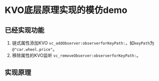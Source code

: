 # KVO底层原理实现的模仿demo

## 已经实现功能
1. 链式属性添加KVO ```vc_addObserver:observerforKeyPath:```，如```keyPath```为```@"car.wheel.price"```。
2. 移除属性的KVO监听 ```vc_removeObserver:observerforKeyPath:```。

## 实现原理
